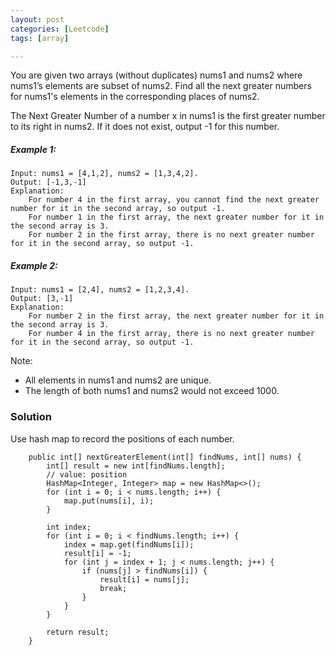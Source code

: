 ```yaml
---
layout: post
categories: [Leetcode]
tags: [array]

---
```


You are given two arrays (without duplicates) nums1 and nums2 where nums1’s elements are subset of nums2. Find all the 
next greater numbers for nums1's elements in the corresponding places of nums2.

The Next Greater Number of a number x in nums1 is the first greater number to its right in nums2. If it does not exist, output -1 for this number.

##### Example 1:

```
Input: nums1 = [4,1,2], nums2 = [1,3,4,2].
Output: [-1,3,-1]
Explanation:
    For number 4 in the first array, you cannot find the next greater number for it in the second array, so output -1.
    For number 1 in the first array, the next greater number for it in the second array is 3.
    For number 2 in the first array, there is no next greater number for it in the second array, so output -1.
```

##### Example 2:

```
Input: nums1 = [2,4], nums2 = [1,2,3,4].
Output: [3,-1]
Explanation:
    For number 2 in the first array, the next greater number for it in the second array is 3.
    For number 4 in the first array, there is no next greater number for it in the second array, so output -1.
```

Note:

- All elements in nums1 and nums2 are unique.
- The length of both nums1 and nums2 would not exceed 1000.

### Solution

Use hash map to record the positions of each number.

```
    public int[] nextGreaterElement(int[] findNums, int[] nums) {
        int[] result = new int[findNums.length];
        // value: position
        HashMap<Integer, Integer> map = new HashMap<>();
        for (int i = 0; i < nums.length; i++) {
            map.put(nums[i], i);
        }

        int index;
        for (int i = 0; i < findNums.length; i++) {
            index = map.get(findNums[i]);
            result[i] = -1;
            for (int j = index + 1; j < nums.length; j++) {
                if (nums[j] > findNums[i]) {
                    result[i] = nums[j];
                    break;
                }
            }
        }

        return result;
    }
```